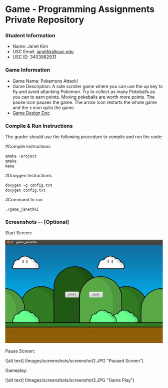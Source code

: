 # Game - Programming Assignments Private Repository
### Student Information
  + Name: Janet Kim
  + USC Email: janethki@usc.edu
  + USC ID: 3403982931

### Game Information
  + Game Name: Pokemons Attack!
  + Game Description: A side scroller game where you can use the up key to fly and avoid attacking Pokemon.
      Try to collect as many Pokeballs as you can to earn points. Moving pokeballs are worth more points.
      The pause icon pauses the game. The arrow icon restarts the whole game and the x icon quits the game.
  + [Game Design Doc](GameDesignDoc.md)


### Compile & Run Instructions
The grader should use the following procedure to compile and run the code:

#Compile Instructions
```shell
qmake -project
qmake
make
```
#Doxygen Instructions
```shell
doxygen -g config.txt
doxygen config.txt
```
#Command to run
```shell
./game_janethki
```

### Screenshots -- [Optional]
Start Screen:
  
![alt text](Images/screenshots/screenshot1.JPG "Start Screen")



Pause Screen:

![alt text] (Images/screenshots/screenshot2.JPG "Paused Screen")


Gameplay:

![alt text] (Images/screenshots/screenshot3.JPG "Game Play")





